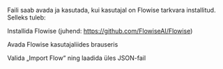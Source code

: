 Faili saab avada ja kasutada, kui kasutajal on Flowise tarkvara installitud. Selleks tuleb:

Installida Flowise (juhend: https://github.com/FlowiseAI/Flowise)

Avada Flowise kasutajaliides brauseris

Valida „Import Flow“ ning laadida üles JSON-fail
